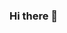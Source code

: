 ### Hi there 👋

<!--
**akbarumar88/akbarumar88** is a ✨ _special_ ✨ repository because its `README.md` (this file) appears on your GitHub profile.

Here are some ideas to get you started:

- 🔭 I’m currently working on React Native
- 🌱 I’m currently studying Computer Science
- 👯 I’m looking to collaborate on ...
- 🤔 I’m looking for help with Anyone
- 💬 Ask me about React Native
- 📫 How to reach me: ...
- 😄 Pronouns: He/Him
- ⚡ Fun fact: I'm not fun
-->
